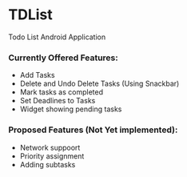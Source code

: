 # TDList
Todo List Android Application

### Currently Offered Features:
* Add Tasks
* Delete and Undo Delete Tasks (Using Snackbar)
* Mark tasks as completed
* Set Deadlines to Tasks
* Widget showing pending tasks

### Proposed Features (Not Yet implemented):
* Network suppoort
* Priority assignment
* Adding subtasks
